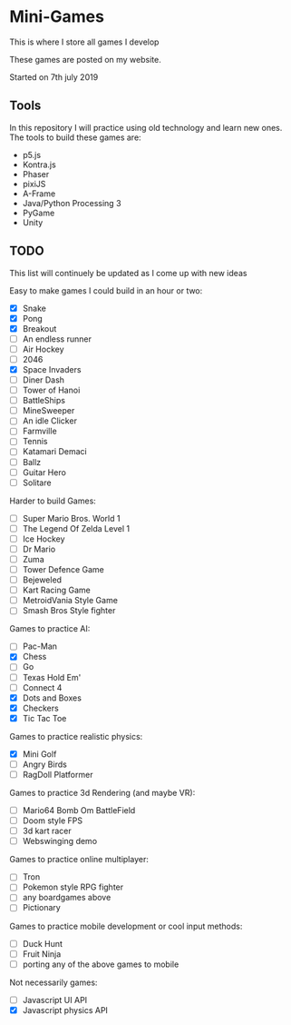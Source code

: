 # Mini-Games
This is where I store all games I develop

These games are posted on my website.

Started on 7th july 2019

## Tools 
In this repository I will practice using old technology and learn new ones. The tools to build these games are:
- p5.js
- Kontra.js
- Phaser
- pixiJS
- A-Frame
- Java/Python Processing 3
- PyGame
- Unity

## TODO
This list will continuely be updated as I come up with new ideas

Easy to make games I could build in an hour or two:
- [x] Snake
- [x] Pong
- [x] Breakout
- [ ] An endless runner
- [ ] Air Hockey
- [ ] 2046
- [x] Space Invaders
- [ ] Diner Dash
- [ ] Tower of Hanoi
- [ ] BattleShips
- [ ] MineSweeper
- [ ] An idle Clicker
- [ ] Farmville
- [ ] Tennis
- [ ] Katamari Demaci
- [ ] Ballz
- [ ] Guitar Hero
- [ ] Solitare

Harder to build Games:
- [ ] Super Mario Bros. World 1 
- [ ] The Legend Of Zelda Level 1
- [ ] Ice Hockey
- [ ] Dr Mario
- [ ] Zuma
- [ ] Tower Defence Game
- [ ] Bejeweled
- [ ] Kart Racing Game
- [ ] MetroidVania Style Game
- [ ] Smash Bros Style fighter

Games to practice AI:
- [ ] Pac-Man
- [x] Chess
- [ ] Go
- [ ] Texas Hold Em'
- [ ] Connect 4
- [x] Dots and Boxes
- [x] Checkers
- [x] Tic Tac Toe

Games to practice realistic physics:
- [x] Mini Golf
- [ ] Angry Birds
- [ ] RagDoll Platformer

Games to practice 3d Rendering (and maybe VR):
- [ ] Mario64 Bomb Om BattleField
- [ ] Doom style FPS
- [ ] 3d kart racer
- [ ] Webswinging demo

Games to practice online multiplayer:
- [ ] Tron
- [ ] Pokemon style RPG fighter
- [ ] any boardgames above
- [ ] Pictionary

Games to practice mobile development or cool input methods:
- [ ] Duck Hunt
- [ ] Fruit Ninja
- [ ] porting any of the above games to mobile

Not necessarily games:
- [ ] Javascript UI API
- [x] Javascript physics API
